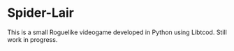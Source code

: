 # Spider-Lair
This is a small Roguelike videogame developed in Python using Libtcod. Still work in progress.
